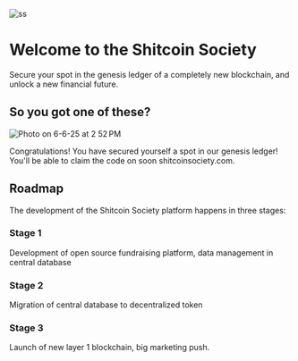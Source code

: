 ![ss](https://github.com/user-attachments/assets/f7c9919f-efd3-412f-a988-ed53d4e2b1b4)

# Welcome to the Shitcoin Society

Secure your spot in the genesis ledger of a completely new blockchain, and unlock a new financial future.

## So you got one of these?

![Photo on 6-6-25 at 2 52 PM](https://github.com/user-attachments/assets/2d148a06-cecb-4bb8-9fcf-984036535ba1)

Congratulations! You have secured yourself a spot in our genesis ledger! You'll be able to claim the code on soon shitcoinsociety.com.

## Roadmap

The development of the Shitcoin Society platform happens in three stages:

### Stage 1

Development of open source fundraising platform, data management in central database

### Stage 2

Migration of central database to decentralized token

### Stage 3

Launch of new layer 1 blockchain, big marketing push.
